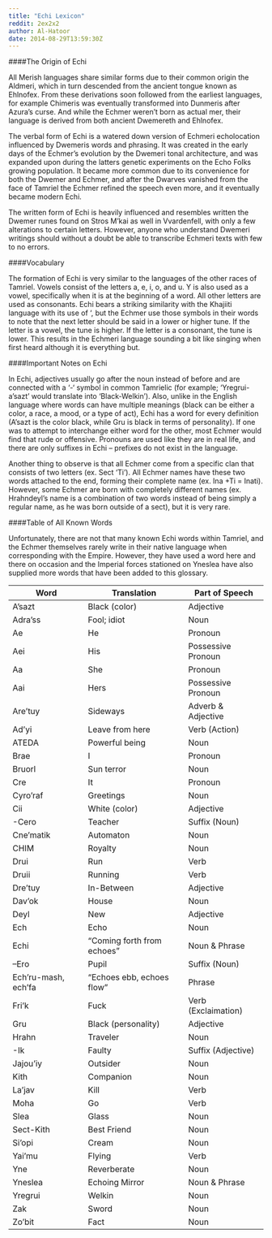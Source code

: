 ```yaml
---
title: "Echi Lexicon"
reddit: 2ex2x2
author: Al-Hatoor
date: 2014-08-29T13:59:30Z
---
```


####The Origin of Echi

All Merish languages share similar forms due to their common origin the Aldmeri, which in turn descended from the ancient tongue known as Ehlnofex. From these derivations soon followed from the earliest languages, for example Chimeris was eventually transformed into Dunmeris after Azura’s curse. And while the Echmer weren’t born as actual mer, their language is derived from both ancient Dwemereth and Ehlnofex.

The verbal form of Echi is a watered down version of Echmeri echolocation influenced by Dwemeris words and phrasing. It was created in the early days of the Echmer’s evolution by the Dwemeri tonal architecture, and was expanded upon during the latters genetic experiments on the Echo Folks growing population. It became more common due to its convenience for both the Dwemer and Echmer, and after the Dwarves vanished from the face of Tamriel the Echmer refined the speech even more, and it eventually became modern Echi.

The written form of Echi is heavily influenced and resembles written the Dwemer runes found on Stros M’kai as well in Vvardenfell, with only a few alterations to certain letters. However, anyone who understand Dwemeri writings should without a doubt be able to transcribe Echmeri texts with few to no errors.

####Vocabulary

The formation of Echi is very similar to the languages of the other races of Tamriel. Vowels consist of the letters a, e, i, o, and u. Y is also used as a vowel, specifically when it is at the beginning of a word. All other letters are used as consonants. Echi bears a striking similarity with the Khajiiti language with its use of ‘, but the Echmer use those symbols in their words to note that the next letter should be said in a lower or higher tune. If the letter is a vowel, the tune is higher. If the letter is a consonant, the tune is lower. This results in the Echmeri language sounding a bit like singing when first heard although it is everything but.

####Important Notes on Echi

In Echi, adjectives usually go after the noun instead of before and are connected with a ‘-‘ symbol in common Tamrielic (for example; ‘Yregrui-a’sazt’ would translate into ‘Black-Welkin’). Also, unlike in the English language where words can have multiple meanings (black can be either a color, a race, a mood, or a type of act), Echi has a word for every definition (A’sazt is the color black, while Gru is black in terms of personality). If one was to attempt to interchange either word for the other, most Echmer would find that rude or offensive. Pronouns are used like they are in real life, and there are only suffixes in Echi – prefixes do not exist in the language.

Another thing to observe is that all Echmer come from a specific clan that consists of two letters (ex. Sect ‘Ti’). All Echmer names have these two words attached to the end, forming their complete name (ex. Ina +Ti = Inati). However, some Echmer are born with completely different names (ex. Hrahndeyl’s name is a combination of two words instead of being simply a regular name, as he was born outside of a sect), but it is very rare.

####Table of All Known Words

Unfortunately, there are not that many known Echi words within Tamriel, and the Echmer themselves rarely write in their native language when corresponding with the Empire. However, they have used a word here and there on occasion and the Imperial forces stationed on Yneslea have also supplied more words that have been added to this glossary.



**Word** | **Translation** | **Part of Speech**
---|---|----
A’sazt | Black (color) | Adjective
Adra’ss | Fool; idiot | Noun
Ae | He | Pronoun
Aei | His | Possessive Pronoun
Aa | She | Pronoun
Aai | Hers | Possessive Pronoun
Are’tuy | Sideways | Adverb &amp; Adjective
Ad’yi | Leave from here | Verb (Action)
ATEDA | Powerful being | Noun
Brae | I | Pronoun
Bruorl | Sun terror | Noun
Cre | It | Pronoun
Cyro’raf | Greetings | Noun
Cii | White (color) | Adjective
-Cero | Teacher | Suffix (Noun)
Cne’matik | Automaton | Noun
CHIM | Royalty | Noun
Drui | Run | Verb
Druii | Running | Verb
Dre’tuy | In-Between | Adjective
Dav’ok | House | Noun
Deyl | New | Adjective
Ech | Echo | Noun
Echi | “Coming forth from echoes” | Noun &amp; Phrase
–Ero | Pupil | Suffix (Noun)
Ech’ru-mash, ech’fa | “Echoes ebb, echoes flow” | Phrase
Fri’k | Fuck | Verb (Exclaimation)
Gru | Black (personality) | Adjective
Hrahn | Traveler | Noun
-Ik | Faulty | Suffix (Adjective)
Jajou’iy | Outsider | Noun
Kith | Companion | Noun
La’jav | Kill | Verb
Moha | Go | Verb
Slea | Glass | Noun
Sect-Kith | Best Friend | Noun
Si’opi | Cream | Noun
Yai’mu | Flying | Verb
Yne | Reverberate | Noun
Yneslea | Echoing Mirror | Noun &amp; Phrase
Yregrui | Welkin | Noun
Zak | Sword | Noun
Zo’bit | Fact | Noun


